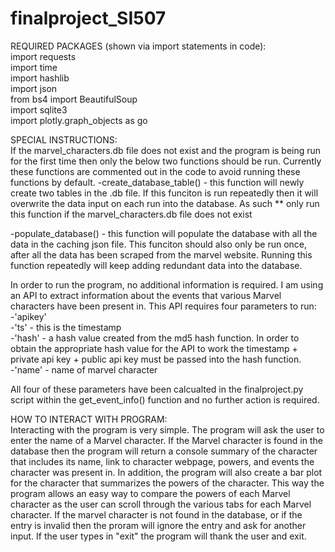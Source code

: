 # finalproject_SI507

REQUIRED PACKAGES (shown via import statements in code):  
import requests  
import time  
import hashlib  
import json  
from bs4 import BeautifulSoup  
import sqlite3  
import plotly.graph_objects as go  


SPECIAL INSTRUCTIONS:  
If the marvel_characters.db file does not exist and the program is being run for the first time then only the below two functions should be run. Currently 
these functions are commented out in the code to avoid running these functions by default.
-create_database_table() - this function will newly create two tables in the .db file. If this funciton is run repeatedly then it will overwrite the 
                           data input on each run into the database. As such ** only run this function if the marvel_characters.db file does not exist  

-populate_database() - this function will populate the database with all the data in the caching json file. This funciton should also only be run once, after all 
                       the data has been scraped from the marvel website. Running this function repeatedly will keep adding redundant data into the database.  
                       
In order to run the program, no additional information is required. 
I am using an API to extract information about the events that various Marvel characters have been present in. This API requires four parameters to run:  
-'apikey'  
-'ts' - this is the timestamp  
-'hash' - a hash value created from the md5 hash function. In order to obtain the appropriate hash value for the API to work the timestamp + private api key 
          + public api key must be passed into the hash function.  
-'name' - name of marvel character  

All four of these parameters have been calcualted in the finalproject.py script within the get_event_info() function and no further action is required.    
                       
                       
                       
HOW TO INTERACT WITH PROGRAM:  
Interacting with the program is very simple. The program will ask the user to enter the name of a Marvel character. If the Marvel character is found in the database
then the program will return a console summary of the character that includes its name, link to character webpage, powers, and events the character was present 
in. In addition, the program will also create a bar plot for the character that summarizes the powers of the character. This way the program allows an easy way 
to compare the powers of each Marvel character as the user can scroll through the various tabs for each Marvel character. If the marvel character is not found 
in the database, or if the entry is invalid then the proram will ignore the entry and ask for another input. If the user types in "exit" the program will thank
the user and exit. 
